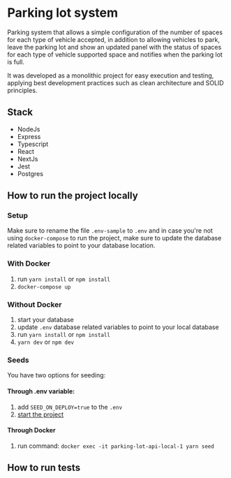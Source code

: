 # Parking lot system

Parking system that allows a simple configuration of the number of spaces for each type of vehicle accepted, in addition to allowing vehicles to park, leave the parking lot and show an updated panel with the status of spaces for each type of vehicle supported space and notifies when the parking lot is full.

It was developed as a monolithic project for easy execution and testing, applying best development practices such as clean architecture and SOLID principles.

## Stack

- NodeJs
- Express
- Typescript
- React
- NextJs
- Jest
- Postgres

## How to run the project locally

### Setup

Make sure to rename the file `.env-sample` to `.env` and in case you're not using `docker-compose` to run the project, make sure to update the database related variables to point to your database location.

### With Docker

1. run ```yarn install``` or ```npm install```
1. ```docker-compose up```

### Without Docker

1. start your database
1. update `.env` database related variables to point to your local database
1. run ```yarn install``` or ```npm install```
1. ```yarn dev``` or ```npm dev```

### Seeds

You have two options for seeding:

#### Through .env variable:

1. add `SEED_ON_DEPLOY=true` to the `.env`
1. [start the project](#how-to-run-the-project-locally)

#### Through Docker

1. run command: ```docker exec -it parking-lot-api-local-1 yarn seed```

## How to run tests

